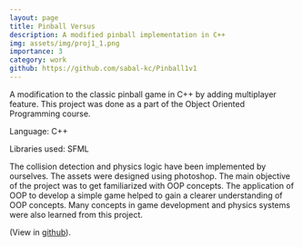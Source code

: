 ```yaml
---
layout: page
title: Pinball Versus
description: A modified pinball implementation in C++
img: assets/img/proj1_1.png
importance: 3
category: work
github: https://github.com/sabal-kc/Pinball1v1
---
```


A modification to the classic pinball game in C++ by adding multiplayer feature. This project was done as a part of the Object Oriented Programming course.

Language: C++

Libraries used: SFML

The collision detection and physics logic have been implemented by ourselves. The assets were designed using photoshop. The main objective of the project was to get familiarized with OOP concepts. The application of OOP to develop a simple game helped to gain a clearer understanding of OOP concepts. Many concepts in game development and physics systems were also learned from this project.

(View in <a href=" https://github.com/sabal-kc/Pinball1v1/">github</a>).
